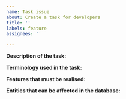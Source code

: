 ```yaml
---
name: Task issue
about: Create a task for developers
title: ''
labels: feature
assignees: ''

---
```


**Description of the task:**

**Terminology used in the task:**

**Features that must be realised:**

**Entities that can be affected in the database:**
